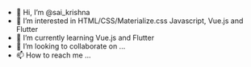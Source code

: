 - 👋 Hi, I’m @sai_krishna
- 👀 I’m interested in HTML/CSS/Materialize.css Javascript, Vue.js and Flutter
- 🌱 I’m currently learning Vue.js and Flutter
- 💞️ I’m looking to collaborate on ...
- 📫 How to reach me ...

<!---
venkatsaikrishna0901/venkatsaikrishna0901 is a ✨ special ✨ repository because its `README.md` (this file) appears on your GitHub profile.
You can click the Preview link to take a look at your changes.
--->
